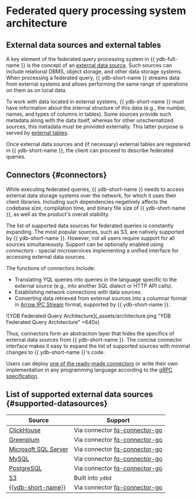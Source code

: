 # Federated query processing system architecture

## External data sources and external tables

A key element of the federated query processing system in {{ ydb-full-name }} is the concept of an [external data source](../datamodel/external_data_source.md). Such sources can include relational DBMS, object storage, and other data storage systems. When processing a federated query, {{ ydb-short-name }} streams data from external systems and allows performing the same range of operations on them as on local data.

To work with data located in external systems, {{ ydb-short-name }} must have information about the internal structure of this data (e.g., the number, names, and types of columns in tables). Some sources provide such metadata along with the data itself, whereas for other unschematized sources, this metadata must be provided externally. This latter purpose is served by [external tables](../datamodel/external_table.md).

Once external data sources and (if necessary) external tables are registered in {{ ydb-short-name }}, the client can proceed to describe federated queries.

## Connectors {#connectors}

While executing federated queries, {{ ydb-short-name }} needs to access external data storage systems over the network, for which it uses their client libraries. Including such dependencies negatively affects the codebase size, compilation time, and binary file size of {{ ydb-short-name }}, as well as the product's overall stability.

The list of supported data sources for federated queries is constantly expanding. The most popular sources, such as S3, are natively supported by {{ ydb-short-name }}. However, not all users require support for all sources simultaneously. Support can be optionally enabled using _connectors_ - special microservices implementing a unified interface for accessing external data sources.

The functions of connectors include:

* Translating YQL queries into queries in the language specific to the external source (e.g., into another SQL dialect or HTTP API calls).
* Establishing network connections with data sources.
* Converting data retrieved from external sources into a columnar format in [Arrow IPC Stream](https://arrow.apache.org/docs/format/Columnar.html#serialization-and-interprocess-communication-ipc) format, supported by {{ ydb-short-name }}.

![YDB Federated Query Architecture](_assets/architecture.png "YDB Federated Query Architecture" =640x)

Thus, connectors form an abstraction layer that hides the specifics of external data sources from {{ ydb-short-name }}. The concise connector interface makes it easy to expand the list of supported sources with minimal changes to {{ ydb-short-name }}'s code.

Users can deploy [one of the ready-made connectors](../../devops/manual/federated-queries/connector-deployment.md) or write their own implementation in any programming language according to the [gRPC specification](https://github.com/ydb-platform/ydb/tree/main/ydb/library/yql/providers/generic/connector/api).

## List of supported external data sources {#supported-datasources}

| Source | Support |
|--------|---------|
| [ClickHouse](https://clickhouse.com/) | Via connector [fq-connector-go](../../devops/manual/federated-queries/connector-deployment.md#fq-connector-go) |
| [Greenplum](https://www.greenplum.org/) | Via connector [fq-connector-go](../../devops/manual/federated-queries/connector-deployment.md#fq-connector-go) |
| [Microsoft SQL Server](https://learn.microsoft.com/en-us/sql/?view=sql-server-ver16) | Via connector [fq-connector-go](../../devops/manual/federated-queries/connector-deployment.md#fq-connector-go) |
| [MySQL](https://www.mysql.com/) | Via connector [fq-connector-go](../../devops/manual/federated-queries/connector-deployment.md#fq-connector-go) |
| [PostgreSQL](https://www.postgresql.org/) | Via connector [fq-connector-go](../../devops/manual/federated-queries/connector-deployment.md#fq-connector-go) |
| [S3](https://aws.amazon.com/ru/s3/) | Built into `ydbd` |
| [{{ydb-short-name}}](https://ydb.tech/) | Via connector [fq-connector-go](../../devops/manual/federated-queries/connector-deployment.md#fq-connector-go) |
